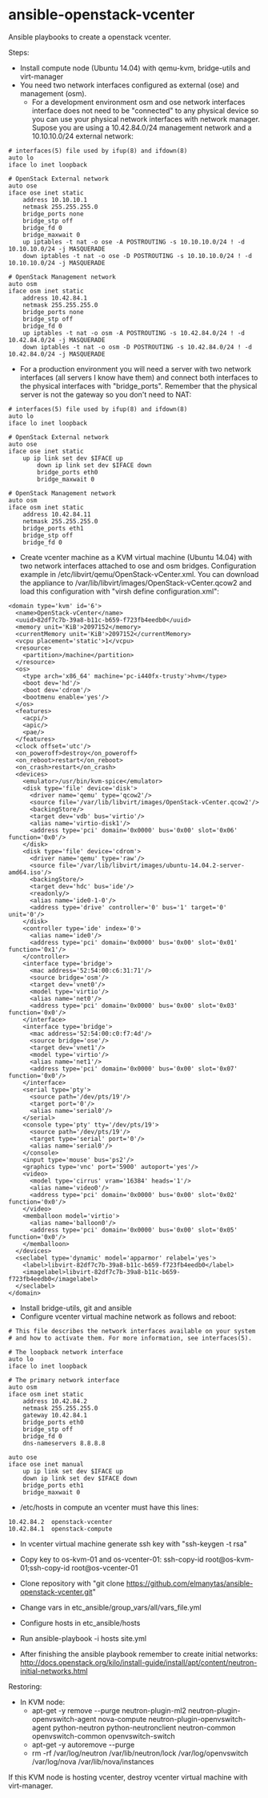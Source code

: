 # ansible-openstack-vcenter
Ansible playbooks to create a openstack vcenter.



Steps:
* Install compute node (Ubuntu 14.04) with qemu-kvm, bridge-utils and virt-manager 
* You need two network interfaces configured as external (ose) and management (osm).
  *  For a development environment osm and ose network interfaces interface does not need to be "connected" to any physical device so you can use your physical network interfaces with network manager. Supose you are using a 10.42.84.0/24 management network and a 10.10.10.0/24 external network:
```
# interfaces(5) file used by ifup(8) and ifdown(8)
auto lo
iface lo inet loopback

# OpenStack External network
auto ose
iface ose inet static
    address 10.10.10.1
    netmask 255.255.255.0
    bridge_ports none
    bridge_stp off
    bridge_fd 0
    bridge_maxwait 0
    up iptables -t nat -o ose -A POSTROUTING -s 10.10.10.0/24 ! -d 10.10.10.0/24 -j MASQUERADE
    down iptables -t nat -o ose -D POSTROUTING -s 10.10.10.0/24 ! -d 10.10.10.0/24 -j MASQUERADE

# OpenStack Management network
auto osm
iface osm inet static
    address 10.42.84.1
    netmask 255.255.255.0
    bridge_ports none
    bridge_stp off
    bridge_fd 0
    up iptables -t nat -o osm -A POSTROUTING -s 10.42.84.0/24 ! -d 10.42.84.0/24 -j MASQUERADE
    down iptables -t nat -o osm -D POSTROUTING -s 10.42.84.0/24 ! -d 10.42.84.0/24 -j MASQUERADE

```
  * For a production environment you will need a server with two network interfaces (all servers I know have them) and connect both interfaces to the physical interfaces with "bridge_ports". Remember that the physical server is not the gateway so you don't need to NAT:
```
# interfaces(5) file used by ifup(8) and ifdown(8)
auto lo
iface lo inet loopback

# OpenStack External network
auto ose
iface ose inet static
	up ip link set dev $IFACE up
        down ip link set dev $IFACE down
        bridge_ports eth0
        bridge_maxwait 0

# OpenStack Management network
auto osm
iface osm inet static
    address 10.42.84.11
    netmask 255.255.255.0
    bridge_ports eth1
    bridge_stp off
    bridge_fd 0
```

* Create vcenter machine as a KVM virtual machine (Ubuntu 14.04) with two network interfaces attached to ose and osm bridges. Configuration example in /etc/libvirt/qemu/OpenStack-vCenter.xml. You can download the appliance to /var/lib/libvirt/images/OpenStack-vCenter.qcow2 and load this configuration with "virsh define configuration.xml":
```
<domain type='kvm' id='6'>
  <name>OpenStack-vCenter</name>
  <uuid>82df7c7b-39a8-b11c-b659-f723fb4eedb0</uuid>
  <memory unit='KiB'>2097152</memory>
  <currentMemory unit='KiB'>2097152</currentMemory>
  <vcpu placement='static'>1</vcpu>
  <resource>
    <partition>/machine</partition>
  </resource>
  <os>
    <type arch='x86_64' machine='pc-i440fx-trusty'>hvm</type>
    <boot dev='hd'/>
    <boot dev='cdrom'/>
    <bootmenu enable='yes'/>
  </os>
  <features>
    <acpi/>
    <apic/>
    <pae/>
  </features>
  <clock offset='utc'/>
  <on_poweroff>destroy</on_poweroff>
  <on_reboot>restart</on_reboot>
  <on_crash>restart</on_crash>
  <devices>
    <emulator>/usr/bin/kvm-spice</emulator>
    <disk type='file' device='disk'>
      <driver name='qemu' type='qcow2'/>
      <source file='/var/lib/libvirt/images/OpenStack-vCenter.qcow2'/>
      <backingStore/>
      <target dev='vdb' bus='virtio'/>
      <alias name='virtio-disk1'/>
      <address type='pci' domain='0x0000' bus='0x00' slot='0x06' function='0x0'/>
    </disk>
    <disk type='file' device='cdrom'>
      <driver name='qemu' type='raw'/>
      <source file='/var/lib/libvirt/images/ubuntu-14.04.2-server-amd64.iso'/>
      <backingStore/>
      <target dev='hdc' bus='ide'/>
      <readonly/>
      <alias name='ide0-1-0'/>
      <address type='drive' controller='0' bus='1' target='0' unit='0'/>
    </disk>
    <controller type='ide' index='0'>
      <alias name='ide0'/>
      <address type='pci' domain='0x0000' bus='0x00' slot='0x01' function='0x1'/>
    </controller>
    <interface type='bridge'>
      <mac address='52:54:00:c6:31:71'/>
      <source bridge='osm'/>
      <target dev='vnet0'/>
      <model type='virtio'/>
      <alias name='net0'/>
      <address type='pci' domain='0x0000' bus='0x00' slot='0x03' function='0x0'/>
    </interface>
    <interface type='bridge'>
      <mac address='52:54:00:c0:f7:4d'/>
      <source bridge='ose'/>
      <target dev='vnet1'/>
      <model type='virtio'/>
      <alias name='net1'/>
      <address type='pci' domain='0x0000' bus='0x00' slot='0x07' function='0x0'/>
    </interface>
    <serial type='pty'>
      <source path='/dev/pts/19'/>
      <target port='0'/>
      <alias name='serial0'/>
    </serial>
    <console type='pty' tty='/dev/pts/19'>
      <source path='/dev/pts/19'/>
      <target type='serial' port='0'/>
      <alias name='serial0'/>
    </console>
    <input type='mouse' bus='ps2'/>
    <graphics type='vnc' port='5900' autoport='yes'/>
    <video>
      <model type='cirrus' vram='16384' heads='1'/>
      <alias name='video0'/>
      <address type='pci' domain='0x0000' bus='0x00' slot='0x02' function='0x0'/>
    </video>
    <memballoon model='virtio'>
      <alias name='balloon0'/>
      <address type='pci' domain='0x0000' bus='0x00' slot='0x05' function='0x0'/>
    </memballoon>
  </devices>
  <seclabel type='dynamic' model='apparmor' relabel='yes'>
    <label>libvirt-82df7c7b-39a8-b11c-b659-f723fb4eedb0</label>
    <imagelabel>libvirt-82df7c7b-39a8-b11c-b659-f723fb4eedb0</imagelabel>
  </seclabel>
</domain>
```
* Install bridge-utils, git and ansible
* Configure vcenter virtual machine network as follows and reboot:
```
# This file describes the network interfaces available on your system
# and how to activate them. For more information, see interfaces(5).

# The loopback network interface
auto lo
iface lo inet loopback

# The primary network interface
auto osm
iface osm inet static
	address 10.42.84.2
	netmask 255.255.255.0
	gateway 10.42.84.1
	bridge_ports eth0
	bridge_stp off
	bridge_fd 0
	dns-nameservers 8.8.8.8

auto ose
iface ose inet manual
	up ip link set dev $IFACE up
	down ip link set dev $IFACE down
	bridge_ports eth1
	bridge_maxwait 0
```
* /etc/hosts in compute an vcenter must have this lines:
```
10.42.84.2	openstack-vcenter
10.42.84.1	openstack-compute
```
* In vcenter virtual machine generate ssh key with "ssh-keygen -t rsa"
* Copy key to os-kvm-01 and os-vcenter-01: ssh-copy-id root@os-kvm-01;ssh-copy-id root@os-vcenter-01
* Clone repository with "git clone https://github.com/elmanytas/ansible-openstack-vcenter.git"
* Change vars in etc_ansible/group_vars/all/vars_file.yml
* Configure hosts in etc_ansible/hosts
* Run ansible-playbook -i hosts site.yml

* After finishing the ansible playbook remember to create initial networks: http://docs.openstack.org/kilo/install-guide/install/apt/content/neutron-initial-networks.html


Restoring:
* In KVM node:
  * apt-get -y remove --purge neutron-plugin-ml2 neutron-plugin-openvswitch-agent nova-compute neutron-plugin-openvswitch-agent python-neutron python-neutronclient neutron-common openvswitch-common openvswitch-switch
  * apt-get -y autoremove --purge
  * rm -rf /var/log/neutron /var/lib/neutron/lock /var/log/openvswitch /var/log/nova /var/lib/nova/instances

If this KVM node is hosting vcenter, destroy vcenter virtual machine with virt-manager.
